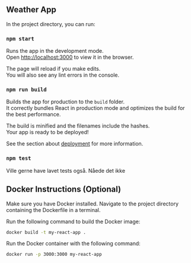 

## Weather App

In the project directory, you can run:

### `npm start`

Runs the app in the development mode.\
Open [http://localhost:3000](http://localhost:3000) to view it in the browser.

The page will reload if you make edits.\
You will also see any lint errors in the console.

### `npm run build`

Builds the app for production to the `build` folder.\
It correctly bundles React in production mode and optimizes the build for the best performance.

The build is minified and the filenames include the hashes.\
Your app is ready to be deployed!

See the section about [deployment](https://facebook.github.io/create-react-app/docs/deployment) for more information.

### `npm test`
Ville gerne have lavet tests også. Nåede det ikke

## Docker Instructions (Optional)

Make sure you have Docker installed. Navigate to the project directory containing the Dockerfile in a terminal.

Run the following command to build the Docker image:

```bash
docker build -t my-react-app .
```

Run the Docker container with the following command:

```bash
docker run -p 3000:3000 my-react-app
```